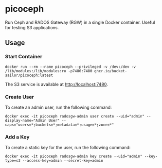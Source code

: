 # picoceph

Run Ceph and RADOS Gateway (RGW) in a single Docker container. Useful for testing S3 applications.

## Usage

### Start Container

```shell
docker run --rm --name picoceph --privileged -v /dev:/dev -v /lib/modules:/lib/modules:ro -p7480:7480 ghcr.io/bucket-sailor/picoceph:latest
```

The S3 service is available at [http://localhost:7480](http://localhost:7480).

### Create User

To create an admin user, run the following command:

```shell
docker exec -it picoceph radosgw-admin user create --uid="admin" --display-name="Admin User" --caps="users=*;buckets=*;metadata=*;usage=*;zone=*"
```

### Add a Key

To create a static key for the user, run the following command:

```shell
docker exec -it picoceph radosgw-admin key create --uid="admin" --key-type=s3 --access-key=admin --secret-key=admin
```